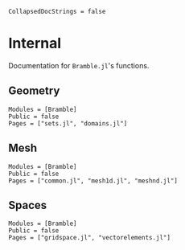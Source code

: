 ```@meta
CollapsedDocStrings = false
```

# Internal 
Documentation for `Bramble.jl`'s functions.

## Geometry
```@autodocs
Modules = [Bramble]
Public = false
Pages = ["sets.jl", "domains.jl"]
```

## Mesh
```@autodocs
Modules = [Bramble]
Public = false
Pages = ["common.jl", "mesh1d.jl", "meshnd.jl"]
```

## Spaces
```@autodocs
Modules = [Bramble]
Public = false
Pages = ["gridspace.jl", "vectorelements.jl"]
```
